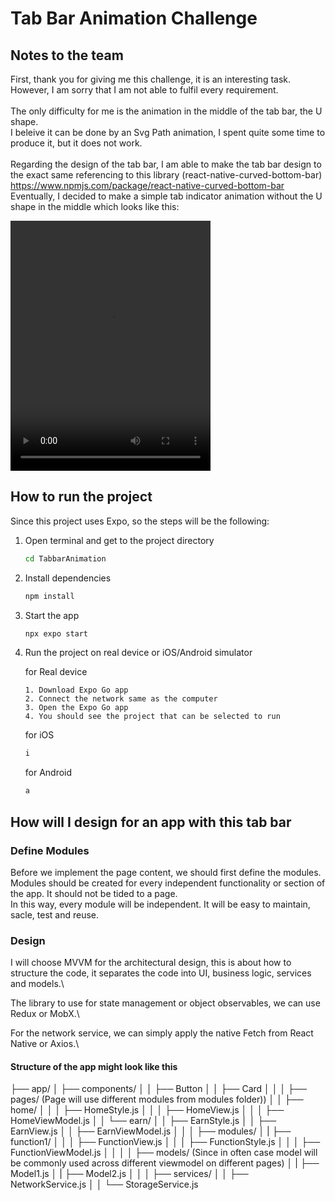 # Tab Bar Animation Challenge

## Notes to the team

First, thank you for giving me this challenge, it is an interesting task. \
However, I am sorry that I am not able to fulfil every requirement. \
\
The only difficulty for me is the animation in the middle of the tab bar, the U shape. \
I beleive it can be done by an Svg Path animation, I spent quite some time to produce it, but it does not work. \
\
Regarding the design of the tab bar, I am able to make the tab bar design to the exact same referencing to this library (react-native-curved-bottom-bar) https://www.npmjs.com/package/react-native-curved-bottom-bar
\
Eventually, I decided to make a simple tab indicator animation without the U shape in the middle which looks like this:

<video src="./Demo.mp4" width="320" height="400" controls></video>

## How to run the project

Since this project uses Expo, so the steps will be the following:

1. Open terminal and get to the project directory

   ```bash
   cd TabbarAnimation
   ```

2. Install dependencies

   ```bash
   npm install
   ```

3. Start the app

   ```bash
   npx expo start
   ```

3. Run the project on real device or iOS/Android simulator

   for Real device
   ```
   1. Download Expo Go app
   2. Connect the network same as the computer
   3. Open the Expo Go app
   4. You should see the project that can be selected to run
   ```

   for iOS
   ```bash
   i
   ```

   for Android
   ```bash
   a
   ```

## How will I design for an app with this tab bar

### Define Modules
Before we implement the page content, we should first define the modules.\
Modules should be created for every independent functionality or section of the app. It should not be tided to a page.\
In this way, every module will be independent. It will be easy to maintain, sacle, test and reuse. 

### Design
I will choose MVVM for the architectural design, this is about how to structure the code, it separates the code into UI, business logic, services and models.\

The library to use for state management or object observables, we can use Redux or MobX.\

For the network service, we can simply apply the native Fetch from React Native or Axios.\

#### Structure of the app might look like this
├── app/
│   ├── components/
│   │   ├── Button
│   │   ├── Card
│   │
│   ├── pages/ (Page will use different modules from modules folder))
│   │   ├── home/
│   │   │   ├── HomeStyle.js
│   │   │   ├── HomeView.js
│   │   │   ├── HomeViewModel.js
│   │   └── earn/
│   │       ├── EarnStyle.js
│   │       ├── EarnView.js
│   │       ├── EarnViewModel.js
│   │
│   ├── modules/
│   |   ├── function1/
│   │   │   ├── FunctionView.js
│   │   │   ├── FunctionStyle.js
│   │   │   ├── FunctionViewModel.js
│   │   │
│   ├── models/ (Since in often case model will be commonly used across different viewmodel on different pages)
│   |   ├── Model1.js
│   |   ├── Model2.js
│   │
│   ├── services/
│   │   ├── NetworkService.js
│   │   └── StorageService.js



